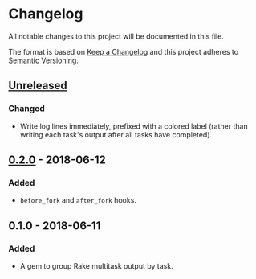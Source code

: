 # Changelog

All notable changes to this project will be documented in this file.

The format is based on [Keep a Changelog](http://keepachangelog.com/en/1.0.0/) and this project adheres to [Semantic Versioning](http://semver.org/spec/v2.0.0.html).

## [Unreleased]
### Changed
- Write log lines immediately, prefixed with a colored label (rather than writing each task's output after all tasks have completed).


## [0.2.0] - 2018-06-12
### Added
- `before_fork` and `after_fork` hooks.


## 0.1.0 - 2018-06-11
### Added
- A gem to group Rake multitask output by task.


[Unreleased]: https://github.com/haines/rake-multilogs/compare/v0.2.0...HEAD
[0.2.0]: https://github.com/haines/rake-multilogs/compare/v0.1.0...v0.2.0
